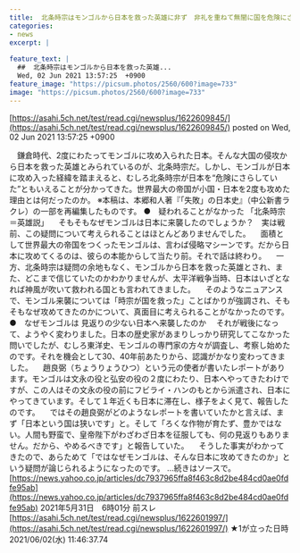 ```yaml
---
title:  北条時宗はモンゴルから日本を救った英雄に非ず　非礼を重ねて無闇に国を危険にさらす★2  
categories:
- news
excerpt: |
  
feature_text: |
  ##  北条時宗はモンゴルから日本を救った英雄...
  Wed, 02 Jun 2021 13:57:25  +0900
feature_image: "https://picsum.photos/2560/600?image=733"
image: "https://picsum.photos/2560/600?image=733"
---
```


[https://asahi.5ch.net/test/read.cgi/newsplus/1622609845/](https://asahi.5ch.net/test/read.cgi/newsplus/1622609845/)
posted on Wed, 02 Jun 2021 13:57:25  +0900

<!--more-->

　鎌倉時代、2度にわたってモンゴルに攻め入られた日本。そんな大国の侵攻から日本を救った英雄とみられているのが、北条時宗だ。しかし、モンゴルが日本に攻め入った経緯を踏まえると、むしろ北条時宗が日本を“危険にさらしていた”ともいえることが分かってきた。世界最大の帝国が小国・日本を2度も攻めた理由とは何だったのか。 ※本稿は、本郷和人著『「失敗」の日本史』（中公新書ラクレ）の一部を再編集したものです。 ●　疑われることがなかった 「北条時宗＝英雄説」 　そもそもなぜモンゴルは日本に来襲したのでしょうか？　実は戦前、この疑問について考えられることはほとんどありませんでした。 　面積として世界最大の帝国をつくったモンゴルは、言わば侵略マシーンです。だから日本に攻めてくるのは、彼らの本能からして当たり前。それで話は終わり。 　一方、北条時宗は疑問の余地もなく、モンゴルから日本を救った英雄とされ、また、どこまで信じていたのかわかりませんが、太平洋戦争当時、日本はいざとなれば神風が吹いて救われる国とも言われてきました。 　そのようなニュアンスで、モンゴル来襲については「時宗が国を救った」ことばかりが強調され、そもそもなぜ攻めてきたのかについて、真面目に考えられることがなかったのです。 ●　なぜモンゴルは 見返りの少ない日本へ来襲したのか 　それが戦後になって、ようやく変わりました。日本の歴史家があまりしっかり研究してこなかった問いでしたが、むしろ東洋史、モンゴルの専門家の方々が調査し、考察し始めたのです。それを機会として30、40年前あたりから、認識がかなり変わってきました。 　趙良弼（ちょうりょうひつ）という元の使者が書いたレポートがあります。モンゴルは文永の役と弘安の役の２度にわたり、日本へやってきたわけですが、この人はその文永の役の前にフビライ・ハンのもとから派遣され、日本にやってきています。そして１年近くも日本に滞在し、様子をよく見て、報告したのです。 　ではその趙良弼がどのようなレポートを書いていたかと言えば、まず「日本という国は狭いです」と。そして「ろくな作物が育たず、豊かではない。人間も野蛮で、皇帝陛下がわざわざ日本を征服しても、何の見返りもありません。だから、やめるべきです」と報告していた。 　そうした事実がわかってきたので、あらためて「ではなぜモンゴルは、そんな日本に攻めてきたのか」という疑問が論じられるようになったのです。 …続きはソースで。 [https://news.yahoo.co.jp/articles/dc7937965ffa8f463c8d2be484cd0ae0fdfe95ab](https://news.yahoo.co.jp/articles/dc7937965ffa8f463c8d2be484cd0ae0fdfe95ab) 2021年5月31日　6時01分 前スレ [https://asahi.5ch.net/test/read.cgi/newsplus/1622601997/](https://asahi.5ch.net/test/read.cgi/newsplus/1622601997/) ★1が立った日時　2021/06/02(水) 11:46:37.74
